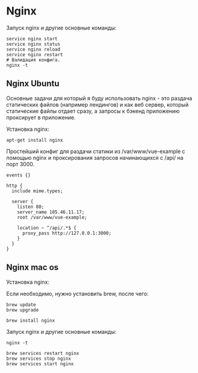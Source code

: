 # Nginx

Запуск nginx и другие основные команды:

```shell
service nginx start
service nginx status
service nginx reload
service nginx restart
# Валидация конфига.
nginx -t
```

## Nginx Ubuntu

Основные задачи для который я буду использовать nginx - это раздача статических файлов (например лендингов) и как веб сервер, который статические файлы отдает сразу, а запросы к бэкенд приложению проксирует в приложение.

Установка nginx:

```shell
apt-get install nginx
```

Простейший конфиг для раздачи статики из /var/www/vue-example с помощью nginx и проксирования запросов начинающихся с /api/ на порт 3000.

```nginx
events {}

http {
  include mime.types;

  server {
    listen 80;
    server_name 185.46.11.17;
    root /var/www/vue-example;

    location ~ ^/api/.*$ {
      proxy_pass http://127.0.0.1:3000;
    }
  }
}
```

## Nginx mac os

Установка nginx:

Если необходимо, нужно установить brew, после чего:

```shell
brew update
brew upgrade

brew install nginx
```

Запуск nginx и другие основные команды:

```shell
nginx -t

brew services restart nginx
brew services stop nginx
brew services start nginx
```
